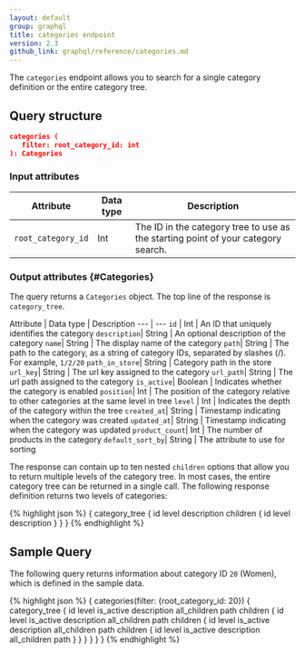 ```yaml
---
layout: default
group: graphql
title: categories endpoint
version: 2.3
github_link: graphql/reference/categories.md
---
```


The `categories` endpoint allows you to search for a single category definition or the entire category tree.

## Query structure

``` json
categories (
   filter: root_category_id: int
): Categories
```

### Input attributes

Attribute | Data type | Description
--- | --- | ---
`root_category_id` | Int | The ID in the category tree to use as the starting point of your category search.

### Output attributes {#Categories}

The query returns a `Categories` object. The top line of the response is `category_tree`.

Attribute | Data type | Description
--- | ---
`id` | Int | An ID that uniquely identifies the category
`description`| String | An optional description of the category
`name`| String | The display name of the category
`path`| String | The path to the category, as a string of category IDs, separated by slashes (/). For example, `1/2/20`
`path_in_store`| String | Category path in the store
`url_key`| String | The url key assigned to the category
`url_path`| String | The url path assigned to the category
`is_active`| Boolean | Indicates whether the category is enabled
`position`| Int | The position of the category relative to other categories at the same level in tree
`level` | Int | Indicates the depth of the category within the tree
`created_at`| String | Timestamp indicating when the category was created
`updated_at`| String | Timestamp indicating when the category was updated
`product_count`| Int | The number of products in the category
`default_sort_by`| String | The attribute to use for sorting


The response can contain up to ten nested `children` options that allow you to return multiple levels of the category tree. In most cases, the entire category tree can be returned in a single call. The following response definition returns two levels of categories:

{% highlight json %}
{
  category_tree {
    id
    level
    description
    children {
      id
      level
      description
    }
  }
}
{% endhighlight %}

## Sample Query

The following query returns information about category ID `20` (Women), which is defined in the sample data.

{% highlight json %}
{
  categories(filter: {root_category_id: 20}) {
    category_tree {
      id
      level
      is_active
      description
      all_children
      path
      children {
        id
        level
        is_active
        description
        all_children
        path
        children {
          id
          level
          is_active
          description
          all_children
          path
          children {
            id
            level
            is_active
            description
            all_children
            path
          }
        }
      }
    }
  }
}
{% endhighlight %}
